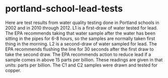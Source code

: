 # portland-school-lead-tests
Here are test results from water quality testing done in Portland schools in 2002 and in 2010 through 2012. L1 is a first-draw of water tested for lead. The EPA recommends taking that water sample after the water has been sitting in the pipes for 6-8 hours, so the samples are normally taken first thing in the morning. L2 is a second-draw of water sampled for lead. The EPA recommends flushing the line for 30 seconds after the first draw to take the second draw. The EPA recommends action to reduce lead if a sample comes in above 15 parts per billion. These readings are given in that units: parts per billion. The C1 and C2 samples were drawn and tested for copper.
